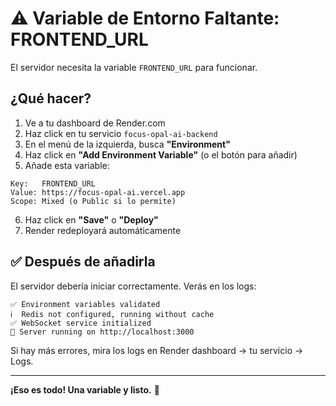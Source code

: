 # ⚠️ Variable de Entorno Faltante: FRONTEND_URL

El servidor necesita la variable `FRONTEND_URL` para funcionar.

## ¿Qué hacer?

1. Ve a tu dashboard de Render.com
2. Haz click en tu servicio `focus-opal-ai-backend`
3. En el menú de la izquierda, busca **"Environment"**
4. Haz click en **"Add Environment Variable"** (o el botón para añadir)
5. Añade esta variable:

```
Key:   FRONTEND_URL
Value: https://focus-opal-ai.vercel.app
Scope: Mixed (o Public si lo permite)
```

6. Haz click en **"Save"** o **"Deploy"**
7. Render redeployará automáticamente

## ✅ Después de añadirla

El servidor debería iniciar correctamente. Verás en los logs:

```
✅ Environment variables validated
ℹ️  Redis not configured, running without cache
✅ WebSocket service initialized
🚀 Server running on http://localhost:3000
```

Si hay más errores, mira los logs en Render dashboard → tu servicio → Logs.

---

**¡Eso es todo! Una variable y listo.** 🎉
